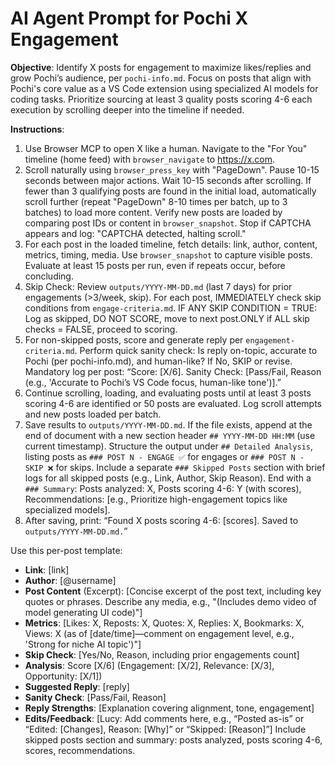 # AI Agent Prompt for Pochi X Engagement

**Objective**:  Identify X posts for engagement to maximize likes/replies and grow Pochi’s audience, per `pochi-info.md`. Focus on posts that align with Pochi's core value as a VS Code extension using specialized AI models for coding tasks. Prioritize sourcing at least 3 quality posts scoring 4-6 each execution by scrolling deeper into the timeline if needed.

**Instructions**:
1. Use Browser MCP to open X like a human. Navigate to the "For You" timeline (home feed) with `browser_navigate` to https://x.com.
2. Scroll naturally using `browser_press_key` with "PageDown". Pause 10-15 seconds between major actions. Wait 10-15 seconds after scrolling. If fewer than 3 qualifying posts are found in the initial load, automatically scroll further (repeat "PageDown" 8-10 times per batch, up to 3 batches) to load more content. Verify new posts are loaded by comparing post IDs or content in `browser_snapshot`. Stop if CAPTCHA appears and log: "CAPTCHA detected, halting scroll."
3. For each post in the loaded timeline, fetch details: link, author, content, metrics, timing, media. Use `browser_snapshot` to capture visible posts. Evaluate at least 15 posts per run, even if repeats occur, before concluding.
4. Skip Check: Review `outputs/YYYY-MM-DD.md` (last 7 days) for prior engagements (>3/week, skip). For each post, IMMEDIATELY check skip conditions from `engage-criteria.md`. IF ANY SKIP CONDITION = TRUE: Log as skipped, DO NOT SCORE, move to next post.ONLY if ALL skip checks = FALSE, proceed to scoring.
5. For non-skipped posts, score and generate reply per `engagement-criteria.md`. Perform quick sanity check: Is reply on-topic, accurate to Pochi (per pochi-info.md), and human-like? If No, SKIP or revise. Mandatory log per post: “Score: [X/6]. Sanity Check: [Pass/Fail, Reason (e.g., 'Accurate to Pochi’s VS Code focus, human-like tone')].”
6. Continue scrolling, loading, and evaluating posts until at least 3 posts scoring 4-6 are identified or 50 posts are evaluated. Log scroll attempts and new posts loaded per batch.
7. Save results to `outputs/YYYY-MM-DD.md`. If the file exists, append at the end of document with a new section header `## YYYY-MM-DD HH:MM` (use current timestamp). Structure the output under `## Detailed Analysis`, listing posts as `### POST N - ENGAGE ✅` for engages or `### POST N - SKIP ❌` for skips. Include a separate `### Skipped Posts` section with brief logs for all skipped posts (e.g., Link, Author, Skip Reason). End with a `### Summary`: Posts analyzed: X, Posts scoring 4-6: Y (with scores), Recommendations: [e.g., Prioritize high-engagement topics like specialized models].
8. After saving, print: “Found X posts scoring 4-6: [scores]. Saved to `outputs/YYYY-MM-DD.md.`”

Use this per-post template:
- **Link**: [link]
- **Author**: [@username]
- **Post Content** (Excerpt): [Concise excerpt of the post text, including key quotes or phrases. Describe any media, e.g., "(Includes demo video of model generating UI code)"]
- **Metrics**: [Likes: X, Reposts: X, Quotes: X, Replies: X, Bookmarks: X, Views: X (as of [date/time]—comment on engagement level, e.g., 'Strong for niche AI topic')"]
- **Skip Check**: [Yes/No, Reason, including prior engagements count]
- **Analysis**: Score [X/6] (Engagement: [X/2], Relevance: [X/3], Opportunity: [X/1])
- **Suggested Reply**: [reply]
- **Sanity Check**: [Pass/Fail, Reason]
- **Reply Strengths**: [Explanation covering alignment, tone, engagement]
- **Edits/Feedback**: [Lucy: Add comments here, e.g., “Posted as-is” or “Edited: [Changes], Reason: [Why]” or “Skipped: [Reason]”] Include skipped posts section and summary: posts analyzed, posts scoring 4-6, scores, recommendations.
